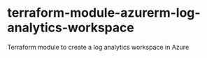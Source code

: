 # terraform-module-azurerm-log-analytics-workspace

Terraform module to create a log analytics workspace in Azure